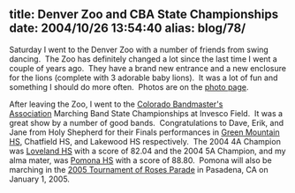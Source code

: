 title: Denver Zoo and CBA State Championships
date: 2004/10/26 13:54:40
alias: blog/78/
---
Saturday I went to the Denver Zoo with a number of friends from swing dancing.  The Zoo has definitely changed a lot since the last time I went a couple of years ago.  They have a brand new entrance and a new enclosure for the lions (complete with 3 adorable baby lions).  It was a lot of fun and something I should do more often.  Photos are on the [photo page](photo.asp).

After leaving the Zoo, I went to the [Colorado Bandmaster's Association](http://www.coloradobandmasters.org/) Marching Band State Championships at Invesco Field.  It was a great show by a number of good bands.  Congratulations to Dave, Erik, and Jane from Holy Shepherd for their Finals performances in [Green Mountain HS](http://www.rmnc.com/gmhsmr/), Chatfield HS, and Lakewood HS respectively.  The 2004 4A Champion was [Loveland HS](http://www.lovelandhighband.com/) with a score of 82.04 and the 2004 5A Champion, and my alma mater, was [Pomona HS](http://jeffcoweb.jeffco.k12.co.us/high/pomona/music/band/index.html) with a score of 88.80.  Pomona will also be marching in the [2005 Tournament of Roses Parade](http://www.tournamentofroses.org/) in Pasadena, CA on January 1, 2005.